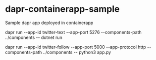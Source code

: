 # dapr-containerapp-sample
Sample dapr app deployed in containerapp

dapr run --app-id twitter-text --app-port 5276 --components-path ../components  -- dotnet run

dapr run --app-id twitter-follow --app-port 5000 --app-protocol http --components-path ../components  -- python3 app.py

